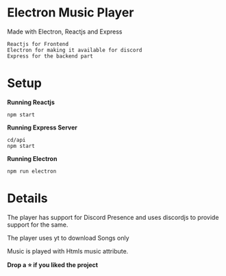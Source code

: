 # Electron Music Player

Made with Electron, Reactjs and Express

```
Reactjs for Frontend
Electron for making it available for discord
Express for the backend part
```
# Setup

**Running Reactjs**

```
npm start
```

**Running Express Server**

```
cd/api
npm start
```

**Running Electron**

```
npm run electron
```

# Details

The player has support for Discord Presence and uses discordjs to provide support for the same.

The player uses yt to download Songs only

Music is played with Htmls music attribute.

**Drop a ⭐ if you liked the project**